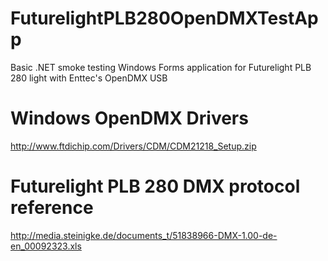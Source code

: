 # FuturelightPLB280OpenDMXTestApp
Basic .NET smoke testing Windows Forms application for Futurelight PLB 280 light with Enttec's OpenDMX USB

# Windows OpenDMX Drivers
http://www.ftdichip.com/Drivers/CDM/CDM21218_Setup.zip

# Futurelight PLB 280 DMX protocol reference
http://media.steinigke.de/documents_t/51838966-DMX-1.00-de-en_00092323.xls
